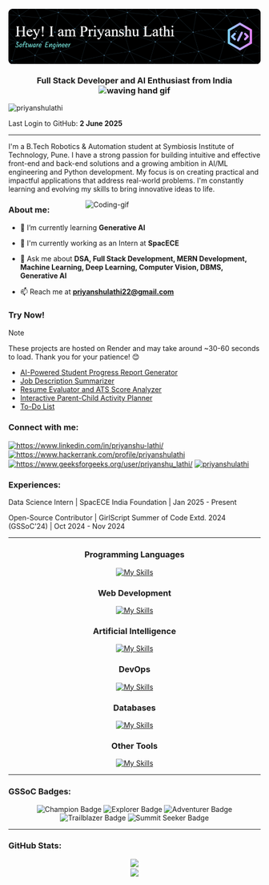 <!-- BANNER -->
<p align="center"><img align="center" alt="Banner" src="./others/github-header-image.png"></p><h3 align="center">Full Stack Developer and AI Enthusiast from India <img src="https://user-images.githubusercontent.com/72663882/171687151-bb31c996-c9d2-49c8-b593-734946893b23.gif" alt="waving hand gif" aria-hidden="true" width="40" /></h3>

<p align="left"> <img src="https://komarev.com/ghpvc/?username=priyanshulathi&label=Profile%20views&color=0e75b6&style=flat" alt="priyanshulathi" /> </p>

Last Login to GitHub: **2 June 2025**

---

<p>I'm a B.Tech Robotics & Automation student at Symbiosis Institute of Technology, Pune. I have a strong passion for building intuitive and effective front-end and back-end solutions and a growing ambition in AI/ML engineering and Python development. My focus is on creating practical and impactful applications that address real-world problems. I'm constantly learning and evolving my skills to bring innovative ideas to life.</p>

<img align="right" alt="Coding-gif" width="350" src="https://raw.githubusercontent.com/TheDudeThatCode/TheDudeThatCode/master/Assets/Developer.gif"/>

<!-- ABOUT ME -->
<h3 align="left">About me:</h3>

<!-- - 🔭 I’m currently working on ** **-->

- 🌱 I’m currently learning **Generative AI**

- 🔭 I'm currently working as an Intern at **SpacECE**

- 💬 Ask me about **DSA, Full Stack Development, MERN Development, Machine Learning, Deep Learning, Computer Vision, DBMS, Generative AI**

- 📫 Reach me at **priyanshulathi22@gmail.com**

<h3 align="left">Try Now!</h3>

> [!NOTE]
> These projects are hosted on Render and may take around ~30-60 seconds to load. Thank you for your patience! 😊

- [AI-Powered Student Progress Report Generator](https://ai-student-progress-report-generator.onrender.com)
- [Job Description Summarizer](https://job-description-summarizer.onrender.com/)
- [Resume Evaluator and ATS Score Analyzer](https://resume-evaluator-and-ats-score-analyzer.onrender.com/)
- [Interactive Parent-Child Activity Planner](https://interactive-parent-child-activity-planner.onrender.com/)
- [To-Do List](https://priyanshus-to-do-list.onrender.com/)

<!-- SOCIAL MEDIA -->
<h3 align="left">Connect with me:</h3>
<p align="left">
<a href="https://www.linkedin.com/in/priyanshu-lathi/" target="blank"><img align="center" src="https://raw.githubusercontent.com/rahuldkjain/github-profile-readme-generator/master/src/images/icons/Social/linked-in-alt.svg" alt="https://www.linkedin.com/in/priyanshu-lathi/" height="30" width="40" /></a>
<a href="https://www.hackerrank.com/profile/priyanshulathi" target="blank"><img align="center" src="https://raw.githubusercontent.com/rahuldkjain/github-profile-readme-generator/master/src/images/icons/Social/hackerrank.svg" alt="https://www.hackerrank.com/profile/priyanshulathi" height="30" width="40" /></a>
<a href="https://www.geeksforgeeks.org/user/priyanshu_lathi/" target="blank"><img align="center" src="https://raw.githubusercontent.com/rahuldkjain/github-profile-readme-generator/master/src/images/icons/Social/geeks-for-geeks.svg" alt="https://www.geeksforgeeks.org/user/priyanshu_lathi/" height="30" width="40" /></a>
<a href="https://www.leetcode.com/priyanshulathi" target="blank"><img align="center" src="https://raw.githubusercontent.com/rahuldkjain/github-profile-readme-generator/master/src/images/icons/Social/leet-code.svg" alt="priyanshulathi" height="30" width="40" /></a>
</p>

<!-- EXPERIENCES -->
<h3 align="left">Experiences:</h2>
<p align = "Left">Data Science Intern | SpacECE India Foundation | Jan 2025 - Present</p>
<p align = "Left">Open-Source Contributor | GirlScript Summer of Code Extd. 2024 (GSSoC'24) | Oct 2024 - Nov 2024</p>

---

<!-- SKILLS -->
<h3 align="center">Programming Languages</h3>
<div align="center">
  <a href="#">
    <img src="https://skillicons.dev/icons?i=c,cpp,java,python" alt="My Skills">
  </a>
</div>

<h3 align="center">Web Development</h3>
<div align="center">
  <a href="#">
    <img src="https://skillicons.dev/icons?i=html,css,js,bootstrap,nodejs,express,npm,flask&perline=4" alt="My Skills">
  </a>
</div>

<h3 align="center">Artificial Intelligence</h3>
<div align="center">
  <a href="#">
    <img src="https://skillicons.dev/icons?i=sklearn,tensorflow,opencv" alt="My Skills">
  </a>
</div>

<h3 align="center">DevOps</h3>
<div align="center">
  <a href="#">
    <img src="https://skillicons.dev/icons?i=git,github,gitlab,bash,linux,ubuntu" alt="My Skills">
  </a>
</div>

<h3 align="center">Databases</h3>
<div align="center">
  <a href="#">
    <img src="https://skillicons.dev/icons?i=mysql,mongodb,sqlite" alt="My Skills">
  </a>
</div>

<h3 align="center">Other Tools</h3>
<div align="center">
  <a href="#">
    <img src="https://skillicons.dev/icons?i=postman,figma,vscode,pycharm,eclipse,md,ros,matlab,arduino&perline=5" alt="My Skills">
  </a>
</div>

---

<h3 align="left">GSSoC Badges:</h3>
<p align="center"> <img src="https://github.com/user-attachments/assets/15c1cefa-75d8-4c50-b274-59804732a15d" alt="Champion Badge" width="120" height="120"/> <img src="https://github.com/user-attachments/assets/c16683ff-3eca-464b-9807-0619adf73e7d" alt="Explorer Badge" width="120" height="120"/> <img src="https://github.com/user-attachments/assets/09ca671c-e4b2-456d-961b-84f6492ba515" alt="Adventurer Badge" width="120" height="120"/> <img src="https://github.com/user-attachments/assets/d4f916d8-521c-4886-bcb2-60e74b8ad148" alt="Trailblazer Badge" width="120" height="120"/> <img src="https://github.com/user-attachments/assets/bc1aecd0-387e-4545-b5fb-e77843386dff" alt="Summit Seeker Badge" width="120" height="120"/> </p>

---

<!-- GITHUB STATS -->
<h3 align="left">GitHub Stats:</h3>

<div align="center">
  <a href="#">
    <img src="https://bad-apple-github-readme.vercel.app/api?username=PriyanshuLathi&show_icons=true&count_private=true&line_height=20&icon_color=00b3ff&theme=blue-green&title_color=00b3ff" alt=" ">
  </a>
</div>

<div align="center">
  <a href="#">
    <img src="https://github-readme-mwendwa.vercel.app/api/top-langs/?username=PriyanshuLathi&layout=donut&count_private=true&theme=blue-green&title_color=00b3ff&hide=Jupyter%20Notebook" alt=" ">
</div>
